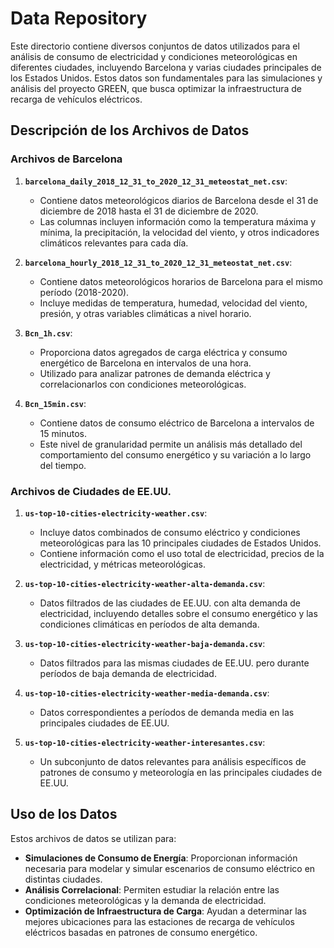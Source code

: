 # Data Repository

Este directorio contiene diversos conjuntos de datos utilizados para el análisis de consumo de electricidad y condiciones meteorológicas en diferentes ciudades, incluyendo Barcelona y varias ciudades principales de los Estados Unidos. Estos datos son fundamentales para las simulaciones y análisis del proyecto GREEN, que busca optimizar la infraestructura de recarga de vehículos eléctricos.

## Descripción de los Archivos de Datos

### Archivos de Barcelona

1. **`barcelona_daily_2018_12_31_to_2020_12_31_meteostat_net.csv`**:
   - Contiene datos meteorológicos diarios de Barcelona desde el 31 de diciembre de 2018 hasta el 31 de diciembre de 2020.
   - Las columnas incluyen información como la temperatura máxima y mínima, la precipitación, la velocidad del viento, y otros indicadores climáticos relevantes para cada día.

2. **`barcelona_hourly_2018_12_31_to_2020_12_31_meteostat_net.csv`**:
   - Contiene datos meteorológicos horarios de Barcelona para el mismo período (2018-2020).
   - Incluye medidas de temperatura, humedad, velocidad del viento, presión, y otras variables climáticas a nivel horario.

3. **`Bcn_1h.csv`**:
   - Proporciona datos agregados de carga eléctrica y consumo energético de Barcelona en intervalos de una hora.
   - Utilizado para analizar patrones de demanda eléctrica y correlacionarlos con condiciones meteorológicas.

4. **`Bcn_15min.csv`**:
   - Contiene datos de consumo eléctrico de Barcelona a intervalos de 15 minutos.
   - Este nivel de granularidad permite un análisis más detallado del comportamiento del consumo energético y su variación a lo largo del tiempo.

### Archivos de Ciudades de EE.UU.

1. **`us-top-10-cities-electricity-weather.csv`**:
   - Incluye datos combinados de consumo eléctrico y condiciones meteorológicas para las 10 principales ciudades de Estados Unidos.
   - Contiene información como el uso total de electricidad, precios de la electricidad, y métricas meteorológicas.

2. **`us-top-10-cities-electricity-weather-alta-demanda.csv`**:
   - Datos filtrados de las ciudades de EE.UU. con alta demanda de electricidad, incluyendo detalles sobre el consumo energético y las condiciones climáticas en períodos de alta demanda.

3. **`us-top-10-cities-electricity-weather-baja-demanda.csv`**:
   - Datos filtrados para las mismas ciudades de EE.UU. pero durante períodos de baja demanda de electricidad.

4. **`us-top-10-cities-electricity-weather-media-demanda.csv`**:
   - Datos correspondientes a períodos de demanda media en las principales ciudades de EE.UU.

5. **`us-top-10-cities-electricity-weather-interesantes.csv`**:
   - Un subconjunto de datos relevantes para análisis específicos de patrones de consumo y meteorología en las principales ciudades de EE.UU.

## Uso de los Datos

Estos archivos de datos se utilizan para:

- **Simulaciones de Consumo de Energía**: Proporcionan información necesaria para modelar y simular escenarios de consumo eléctrico en distintas ciudades.
- **Análisis Correlacional**: Permiten estudiar la relación entre las condiciones meteorológicas y la demanda de electricidad.
- **Optimización de Infraestructura de Carga**: Ayudan a determinar las mejores ubicaciones para las estaciones de recarga de vehículos eléctricos basadas en patrones de consumo energético.
